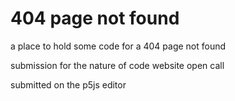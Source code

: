 # 404 page not found
a place to hold some code for a 404 page not found 

submission for the nature of code website open call

submitted on the p5js editor
